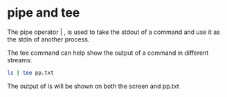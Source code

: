 # pipe and tee


The pipe operator | , is used to take the stdout of a command and use it as the stdin of another process. 

The tee command can help show the output of a command in different streams:


```bash
ls | tee pp.txt
```

The output of ls will be shown on both the screen and pp.txt

